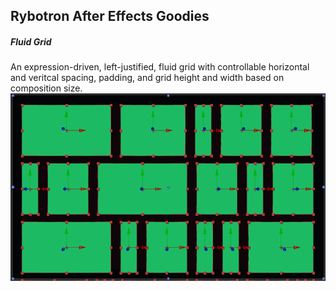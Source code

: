 Rybotron After Effects Goodies
------------------------------------------

##### Fluid Grid
An expression-driven, left-justified, fluid grid with controllable horizontal and veritcal spacing, padding, and grid height and width based on composition size.
<br />
<img src="/fluidGrid/images/fluidGrid.png" height="300">

